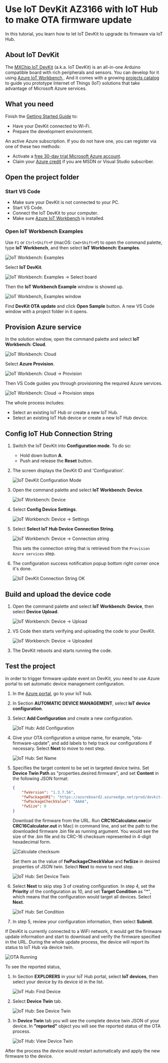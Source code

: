 # Use IoT DevKit AZ3166 with IoT Hub to make OTA firmware update

In this tutorial, you learn how to let IoT DevKit to upgrade its firmware via IoT Hub.

## About IoT DevKit

The [MXChip IoT DevKit](https://aka.ms/iot-devkit) (a.k.a. IoT DevKit) is an all-in-one Arduino compatible board with rich peripherals and sensors. You can develop for it using [Azure IoT Workbench ](https://aka.ms/azure-iot-workbench). And it comes with a growing [projects catalog](https://aka.ms/devkit/project-catalog) to guide you prototype Internet of Things (IoT) solutions that take advantage of Microsoft Azure services.

## What you need

Finish the [Getting Started Guide](./devkit-get-started.md) to:

* Have your DevKit connected to Wi-Fi.
* Prepare the development environment.

An active Azure subscription. If you do not have one, you can register via one of these two methods:

* Activate a [free 30-day trial Microsoft Azure account](https://azure.microsoft.com/free/).
* Claim your [Azure credit](https://azure.microsoft.com/pricing/member-offers/msdn-benefits-details/) if you are MSDN or Visual Studio subscriber.

## Open the project folder

### Start VS Code

* Make sure your DevKit is not connected to your PC.
* Start VS Code.
* Connect the IoT DevKit to your computer.
* Make sure [Azure IoT Workbench](https://marketplace.visualstudio.com/items?itemName=vsciot-vscode.vscode-iot-workbench) is installed.

### Open IoT Workbench Examples

Use `F1` or `Ctrl+Shift+P` (macOS: `Cmd+Shift+P`) to open the command palette, type **IoT Workbench**, and then select **IoT Workbench: Examples**.

![IoT Workbench: Examples](media/iot-workbench-examples-cmd.png)

Select **IoT DevKit**.

![IoT Workbench: Examples -> Select board](media/iot-workbench-examples-board.png)

Then the **IoT Workbench Example** window is showed up.

![IoT Workbench, Examples window](media/iot-workbench-examples.png)

Find **DevKit OTA update** and click **Open Sample** button. A new VS Code window with a project folder in it opens.

## Provision Azure service

In the solution window, open the command palette and select **IoT Workbench: Cloud**.

![IoT Workbench: Cloud](media/iot-workbench-cloud.png)

Select **Azure Provision**.

![IoT Workbench: Cloud -> Provision](media/iot-workbench-cloud-provision.png)

Then VS Code guides you through provisioning the required Azure services.

![IoT Workbench: Cloud -> Provision steps](media/iot-workbench-cloud-provision-steps2.png)

The whole process includes:
* Select an existing IoT Hub or create a new IoT Hub.
* Select an existing IoT Hub device or create a new IoT Hub device. 

## Config IoT Hub Connection String

1. Switch the IoT DevKit into **Configuration mode**. To do so:

   - Hold down button **A**.
   - Push and release the **Reset** button.

2. The screen displays the DevKit ID and 'Configuration'.

	![IoT DevKit Configuration Mode](media/devkit-configuration-mode.png) 

3. Open the command palette and select **IoT Workbench: Device**.

	![IoT Workbench: Device](media/iot-workbench-device.png)

4. Select **Config Device Settings**.

	![IoT Workbench: Device -> Settings](media/iot-workbench-device-settings.png)

5. Select **Select IoT Hub Device Connection String**.

	![IoT Workbench: Device -> Connection string](media/iot-workbench-device-string1.png)

   This sets the connection string that is retrieved from the `Provision Azure services` step.

6. The configuration success notification popup bottom right corner once it's done.

    ![IoT DevKit Connection String OK](media/iot-workbench-connection-done.png) 

## Build and upload the device code

1. Open the command palette and select **IoT Workbench: Device**, then select **Device Upload**.

	![IoT Workbench: Device -> Upload](media/iot-workbench-device-upload.png)

2. VS Code then starts verifying and uploading the code to your DevKit.

	![IoT Workbench: Device -> Uploaded](media/firmware-ota/iot-workbench-device-uploaded.png)

3. The DevKit reboots and starts running the code.

## Test the project
In order to trigger firmware update event on DevKit, you need to use Azure portal to set automatic device management configuration.

1. In the [Azure portal](https://portal.azure.com), go to your IoT hub.

2. In Section **AUTOMATIC DEVICE MANAGEMENT**, select **IoT device configuration**.

3. Select **Add Configuration** and create a new configuration.

	![IoT Hub: Add Configuration](media/firmware-ota/iothub-add-configuration.png)

4. Give your OTA configuration a unique name, for example, "ota-firmware-update", and add labels to help track our configurations if necessary. Select **Next** to move to next step.

	![IoT Hub: Set Name](media/firmware-ota/iothub-configuration-naming.png)

5. Specifies the target content to be set in targeted device twins. Set **Device Twin Path** as "properties.desired.firmware", and set **Content** in the following JSON format:

	```json
	{
		"fwVersion": "1.3.7.56",
		"fwPackageURI": "https://azureboard2.azureedge.net/prod/devkit-firmware-1.3.7.56.bin",
		"fwPackageCheckValue": "AAAA",
		"fwSize": 0
	}
	```

	Download the firmware from the URL. Run **CRC16Calculator.exe**(or **CRC16Calculator.out** in Mac) in command line, and set the path to the downloaded firmware .bin file as running argument. You would see the size of the .bin file and its CRC-16 checksum represented in 4-digit hexadecimal form.
	
	![Calculate checksum](media/firmware-ota/checksum-calculate.png)
	
	Set them as the value of **fwPackageCheckValue** and **fwSize** in desired properties of JSON twin. Select **Next** to move to next step.

	![IoT Hub: Set Device Twin](media/firmware-ota/iothub-set-device-twin.png)

6. Select **Next** to skip step 3 of creating configuration. In step 4, set the **Priority** of the configuration as 10, and set **Target Condition** as "*", which means that the configuration would target all devices. Select **Next**.

	![IoT Hub: Set Condition](media/firmware-ota/iothub-set-condition.png)

7. In step 5, review your configuration information, then select **Submit**.

If DevKit is currently connected to a WiFi network, it would get the firmware update information and start to download and verify the firmware specified in the URL. During the whole update process, the device will report its status to IoT Hub via device twin. 

![OTA Running](media/firmware-ota/ota-running.png)

To see the reported status,

1. In Section **EXPLORERS** in your IoT Hub portal, select **IoT devices**, then select your device by its device id in the list.

	![IoT Hub: Find Device](media/firmware-ota/iothub-find-device.png)

2. Select **Device Twin** tab.

	![IoT Hub: See Device Twin](media/firmware-ota/iothub-see-device-twin.png)

3. In **Device Twin** tab you will see the complete device twin JSON of your device. In **"reported"** object you will see the reported status of the OTA process.

	![IoT Hub: View Device Twin](media/firmware-ota/iothub-view-device-twin.png)

After the process the device would restart automatically and apply the new firmware to the device.